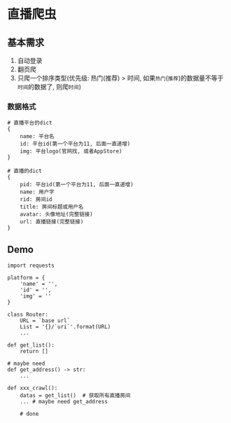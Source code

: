 # 直播爬虫

## 基本需求
1. 自动登录
2. 翻页爬
3. 只爬一个排序类型(优先级: 热门(推荐) > 时间, 如果`热门`(`推荐`)的数据量不等于`时间`的数据了, 则爬`时间`)

### 数据格式
```
# 直播平台的dict
{
	name: 平台名
	id: 平台id(第一个平台为11, 后面一直递增)
	img: 平台logo(官网找, 或者AppStore)
}

# 直播的dict
{
	pid: 平台id(第一个平台为11, 后面一直递增)
	name: 用户字
	rid: 房间id
	title: 房间标题或用户名
	avatar: 头像地址(完整链接)
	url: 直播链接(完整链接)
}
```

## Demo
```
import requests

platform = {
	'name' = '',
	'id' = '',
	'img' = ''
}

class Router:
	URL = `base url`
	List = '{}/`uri`'.format(URL)
	...
	
def get_list():
	return []

# maybe need
def get_address() -> str:
	...
	
def xxx_crawl():
	datas = get_list()  # 获取所有直播房间
	... # maybe need get_address
	
	# done

```